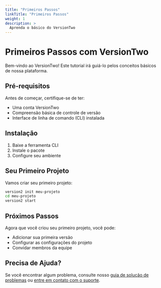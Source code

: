 ```yaml
---
title: "Primeiros Passos"
linkTitle: "Primeiros Passos"
weight: 1
description: >
  Aprenda o básico do VersionTwo
---
```


# Primeiros Passos com VersionTwo

Bem-vindo ao VersionTwo! Este tutorial irá guiá-lo pelos conceitos básicos de nossa plataforma.

## Pré-requisitos

Antes de começar, certifique-se de ter:

- Uma conta VersionTwo
- Compreensão básica de controle de versão
- Interface de linha de comando (CLI) instalada

## Instalação

1. Baixe a ferramenta CLI
2. Instale o pacote
3. Configure seu ambiente

## Seu Primeiro Projeto

Vamos criar seu primeiro projeto:

```bash
version2 init meu-projeto
cd meu-projeto
version2 start
```

## Próximos Passos

Agora que você criou seu primeiro projeto, você pode:

- Adicionar sua primeira versão
- Configurar as configurações do projeto
- Convidar membros da equipe

## Precisa de Ajuda?

Se você encontrar algum problema, consulte nosso [guia de solução de problemas](/tutorials/troubleshooting/) ou [entre em contato com o suporte](/support/). 
